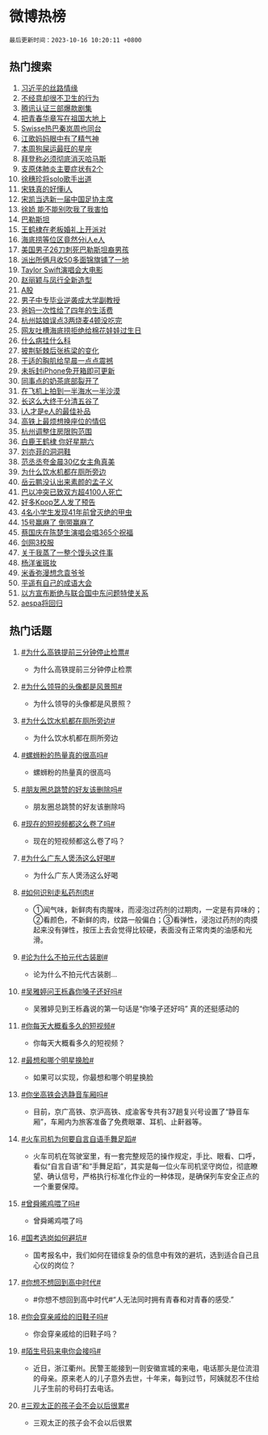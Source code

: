 # 微博热榜

`最后更新时间：2023-10-16 10:20:11 +0800`

## 热门搜索

1. [习近平的丝路情缘](https://m.weibo.cn/search?containerid=100103type%3D1%26t%3D10%26q%3D%23%E4%B9%A0%E8%BF%91%E5%B9%B3%E7%9A%84%E4%B8%9D%E8%B7%AF%E6%83%85%E7%BC%98%23&stream_entry_id=51&isnewpage=1&extparam=seat%3D1%26filter_type%3Drealtimehot%26pos%3D0%26c_type%3D51%26q%3D%2523%25E4%25B9%25A0%25E8%25BF%2591%25E5%25B9%25B3%25E7%259A%2584%25E4%25B8%259D%25E8%25B7%25AF%25E6%2583%2585%25E7%25BC%2598%2523%26dgr%3D0%26stream_entry_id%3D51%26cate%3D10103%26display_time%3D1697422809%26pre_seqid%3D169742280994301209332)
1. [不经意却很不卫生的行为](https://m.weibo.cn/search?containerid=100103type%3D1%26t%3D10%26q%3D%23%E4%B8%8D%E7%BB%8F%E6%84%8F%E5%8D%B4%E5%BE%88%E4%B8%8D%E5%8D%AB%E7%94%9F%E7%9A%84%E8%A1%8C%E4%B8%BA%23&stream_entry_id=31&isnewpage=1&extparam=seat%3D1%26stream_entry_id%3D31%26c_type%3D31%26band_rank%3D1%26cate%3D5001%26filter_type%3Drealtimehot%26pos%3D0%26lcate%3D5001%26q%3D%2523%25E4%25B8%258D%25E7%25BB%258F%25E6%2584%258F%25E5%258D%25B4%25E5%25BE%2588%25E4%25B8%258D%25E5%258D%25AB%25E7%2594%259F%25E7%259A%2584%25E8%25A1%258C%25E4%25B8%25BA%2523%26dgr%3D0%26realpos%3D1%26flag%3D1%26display_time%3D1697422809%26pre_seqid%3D169742280994301209332)
1. [腾讯认证三部爆款剧集](https://m.weibo.cn/search?containerid=100103type%3D1%26t%3D10%26q%3D%23%E8%85%BE%E8%AE%AF%E8%AE%A4%E8%AF%81%E4%B8%89%E9%83%A8%E7%88%86%E6%AC%BE%E5%89%A7%E9%9B%86%23&stream_entry_id=31&isnewpage=1&extparam=seat%3D1%26stream_entry_id%3D31%26c_type%3D31%26band_rank%3D2%26cate%3D5001%26filter_type%3Drealtimehot%26pos%3D1%26lcate%3D5001%26q%3D%2523%25E8%2585%25BE%25E8%25AE%25AF%25E8%25AE%25A4%25E8%25AF%2581%25E4%25B8%2589%25E9%2583%25A8%25E7%2588%2586%25E6%25AC%25BE%25E5%2589%25A7%25E9%259B%2586%2523%26dgr%3D0%26realpos%3D2%26flag%3D1%26display_time%3D1697422809%26pre_seqid%3D169742280994301209332)
1. [把青春华章写在祖国大地上](https://m.weibo.cn/search?containerid=100103type%3D1%26t%3D10%26q%3D%23%E6%8A%8A%E9%9D%92%E6%98%A5%E5%8D%8E%E7%AB%A0%E5%86%99%E5%9C%A8%E7%A5%96%E5%9B%BD%E5%A4%A7%E5%9C%B0%E4%B8%8A%23&stream_entry_id=31&isnewpage=1&extparam=seat%3D1%26stream_entry_id%3D31%26c_type%3D31%26band_rank%3D3%26cate%3D5001%26filter_type%3Drealtimehot%26pos%3D2%26lcate%3D5001%26q%3D%2523%25E6%258A%258A%25E9%259D%2592%25E6%2598%25A5%25E5%258D%258E%25E7%25AB%25A0%25E5%2586%2599%25E5%259C%25A8%25E7%25A5%2596%25E5%259B%25BD%25E5%25A4%25A7%25E5%259C%25B0%25E4%25B8%258A%2523%26dgr%3D0%26realpos%3D3%26flag%3D16%26display_time%3D1697422809%26pre_seqid%3D169742280994301209332)
1. [Swisse热巴秦岚周也同台](https://m.weibo.cn/search?containerid=100103type%3D1%26t%3D10%26q%3D%23Swisse%E7%83%AD%E5%B7%B4%E7%A7%A6%E5%B2%9A%E5%91%A8%E4%B9%9F%E5%90%8C%E5%8F%B0%23&stream_entry_id=31&isnewpage=1&extparam=seat%3D1%26stream_entry_id%3D31%26c_type%3D31%26band_rank%3D4%26cate%3D5001%26filter_type%3Drealtimehot%26is_ad_pos%3D1%26pos%3D3%26adid%3D207819%26q%3D%2523Swisse%25E7%2583%25AD%25E5%25B7%25B4%25E7%25A7%25A6%25E5%25B2%259A%25E5%2591%25A8%25E4%25B9%259F%25E5%2590%258C%25E5%258F%25B0%2523%26dgr%3D0%26lcate%3D5001%26topic_ad%3D1%26display_time%3D1697422809%26pre_seqid%3D169742280994301209332)
1. [江歌妈妈眼中有了精气神](https://m.weibo.cn/search?containerid=100103type%3D1%26t%3D10%26q%3D%23%E6%B1%9F%E6%AD%8C%E5%A6%88%E5%A6%88%E7%9C%BC%E4%B8%AD%E6%9C%89%E4%BA%86%E7%B2%BE%E6%B0%94%E7%A5%9E%23&stream_entry_id=31&isnewpage=1&extparam=seat%3D1%26stream_entry_id%3D31%26c_type%3D31%26band_rank%3D4%26cate%3D5001%26filter_type%3Drealtimehot%26pos%3D4%26lcate%3D5001%26q%3D%2523%25E6%25B1%259F%25E6%25AD%258C%25E5%25A6%2588%25E5%25A6%2588%25E7%259C%25BC%25E4%25B8%25AD%25E6%259C%2589%25E4%25BA%2586%25E7%25B2%25BE%25E6%25B0%2594%25E7%25A5%259E%2523%26dgr%3D0%26realpos%3D4%26flag%3D32768%26display_time%3D1697422809%26pre_seqid%3D169742280994301209332)
1. [本周狗屎运最旺的星座](https://m.weibo.cn/search?containerid=100103type%3D1%26t%3D10%26q%3D%E6%9C%AC%E5%91%A8%E7%8B%97%E5%B1%8E%E8%BF%90%E6%9C%80%E6%97%BA%E7%9A%84%E6%98%9F%E5%BA%A7&stream_entry_id=31&isnewpage=1&extparam=seat%3D1%26stream_entry_id%3D31%26c_type%3D31%26band_rank%3D5%26cate%3D5001%26filter_type%3Drealtimehot%26pos%3D5%26lcate%3D5001%26q%3D%25E6%259C%25AC%25E5%2591%25A8%25E7%258B%2597%25E5%25B1%258E%25E8%25BF%2590%25E6%259C%2580%25E6%2597%25BA%25E7%259A%2584%25E6%2598%259F%25E5%25BA%25A7%26dgr%3D0%26realpos%3D5%26flag%3D0%26display_time%3D1697422809%26pre_seqid%3D169742280994301209332)
1. [拜登称必须彻底消灭哈马斯](https://m.weibo.cn/search?containerid=100103type%3D1%26t%3D10%26q%3D%23%E6%8B%9C%E7%99%BB%E7%A7%B0%E5%BF%85%E9%A1%BB%E5%BD%BB%E5%BA%95%E6%B6%88%E7%81%AD%E5%93%88%E9%A9%AC%E6%96%AF%23&stream_entry_id=31&isnewpage=1&extparam=seat%3D1%26stream_entry_id%3D31%26c_type%3D31%26band_rank%3D6%26cate%3D5001%26filter_type%3Drealtimehot%26pos%3D6%26lcate%3D5001%26q%3D%2523%25E6%258B%259C%25E7%2599%25BB%25E7%25A7%25B0%25E5%25BF%2585%25E9%25A1%25BB%25E5%25BD%25BB%25E5%25BA%2595%25E6%25B6%2588%25E7%2581%25AD%25E5%2593%2588%25E9%25A9%25AC%25E6%2596%25AF%2523%26dgr%3D0%26realpos%3D6%26flag%3D1%26display_time%3D1697422809%26pre_seqid%3D169742280994301209332)
1. [支原体肺炎主要症状有2个](https://m.weibo.cn/search?containerid=100103type%3D1%26t%3D10%26q%3D%23%E6%94%AF%E5%8E%9F%E4%BD%93%E8%82%BA%E7%82%8E%E4%B8%BB%E8%A6%81%E7%97%87%E7%8A%B6%E6%9C%892%E4%B8%AA%23&stream_entry_id=31&isnewpage=1&extparam=seat%3D1%26stream_entry_id%3D31%26c_type%3D31%26band_rank%3D7%26cate%3D5001%26filter_type%3Drealtimehot%26pos%3D7%26lcate%3D5001%26q%3D%2523%25E6%2594%25AF%25E5%258E%259F%25E4%25BD%2593%25E8%2582%25BA%25E7%2582%258E%25E4%25B8%25BB%25E8%25A6%2581%25E7%2597%2587%25E7%258A%25B6%25E6%259C%25892%25E4%25B8%25AA%2523%26dgr%3D0%26realpos%3D7%26flag%3D1%26display_time%3D1697422809%26pre_seqid%3D169742280994301209332)
1. [徐穗珍将solo歌手出道](https://m.weibo.cn/search?containerid=100103type%3D1%26t%3D10%26q%3D%23%E5%BE%90%E7%A9%97%E7%8F%8D%E5%B0%86solo%E6%AD%8C%E6%89%8B%E5%87%BA%E9%81%93%23&stream_entry_id=31&isnewpage=1&extparam=seat%3D1%26stream_entry_id%3D31%26c_type%3D31%26band_rank%3D8%26cate%3D5001%26filter_type%3Drealtimehot%26pos%3D8%26lcate%3D5001%26q%3D%2523%25E5%25BE%2590%25E7%25A9%2597%25E7%258F%258D%25E5%25B0%2586solo%25E6%25AD%258C%25E6%2589%258B%25E5%2587%25BA%25E9%2581%2593%2523%26dgr%3D0%26realpos%3D8%26flag%3D0%26display_time%3D1697422809%26pre_seqid%3D169742280994301209332)
1. [宋轶真的好懂i人](https://m.weibo.cn/search?containerid=100103type%3D1%26t%3D10%26q%3D%23%E5%AE%8B%E8%BD%B6%E7%9C%9F%E7%9A%84%E5%A5%BD%E6%87%82i%E4%BA%BA%23&stream_entry_id=31&isnewpage=1&extparam=seat%3D1%26stream_entry_id%3D31%26c_type%3D31%26band_rank%3D9%26cate%3D5001%26filter_type%3Drealtimehot%26pos%3D9%26lcate%3D5001%26q%3D%2523%25E5%25AE%258B%25E8%25BD%25B6%25E7%259C%259F%25E7%259A%2584%25E5%25A5%25BD%25E6%2587%2582i%25E4%25BA%25BA%2523%26dgr%3D0%26realpos%3D9%26flag%3D1%26display_time%3D1697422809%26pre_seqid%3D169742280994301209332)
1. [宋凯当选新一届中国足协主席](https://m.weibo.cn/search?containerid=100103type%3D1%26t%3D10%26q%3D%23%E5%AE%8B%E5%87%AF%E5%BD%93%E9%80%89%E6%96%B0%E4%B8%80%E5%B1%8A%E4%B8%AD%E5%9B%BD%E8%B6%B3%E5%8D%8F%E4%B8%BB%E5%B8%AD%23&stream_entry_id=31&isnewpage=1&extparam=seat%3D1%26stream_entry_id%3D31%26c_type%3D31%26band_rank%3D10%26cate%3D5001%26filter_type%3Drealtimehot%26pos%3D10%26lcate%3D5001%26q%3D%2523%25E5%25AE%258B%25E5%2587%25AF%25E5%25BD%2593%25E9%2580%2589%25E6%2596%25B0%25E4%25B8%2580%25E5%25B1%258A%25E4%25B8%25AD%25E5%259B%25BD%25E8%25B6%25B3%25E5%258D%258F%25E4%25B8%25BB%25E5%25B8%25AD%2523%26dgr%3D0%26realpos%3D10%26flag%3D1%26display_time%3D1697422809%26pre_seqid%3D169742280994301209332)
1. [徐娇 能不能别吹我了我害怕](https://m.weibo.cn/search?containerid=100103type%3D1%26t%3D10%26q%3D%E5%BE%90%E5%A8%87+%E8%83%BD%E4%B8%8D%E8%83%BD%E5%88%AB%E5%90%B9%E6%88%91%E4%BA%86%E6%88%91%E5%AE%B3%E6%80%95&stream_entry_id=31&isnewpage=1&extparam=seat%3D1%26stream_entry_id%3D31%26c_type%3D31%26band_rank%3D11%26cate%3D5001%26filter_type%3Drealtimehot%26pos%3D11%26lcate%3D5001%26q%3D%25E5%25BE%2590%25E5%25A8%2587%2520%25E8%2583%25BD%25E4%25B8%258D%25E8%2583%25BD%25E5%2588%25AB%25E5%2590%25B9%25E6%2588%2591%25E4%25BA%2586%25E6%2588%2591%25E5%25AE%25B3%25E6%2580%2595%26dgr%3D0%26realpos%3D11%26flag%3D1%26display_time%3D1697422809%26pre_seqid%3D169742280994301209332)
1. [巴勒斯坦](https://m.weibo.cn/search?containerid=100103type%3D1%26t%3D10%26q%3D%23%E5%B7%B4%E5%8B%92%E6%96%AF%E5%9D%A6%23&stream_entry_id=31&isnewpage=1&extparam=seat%3D1%26stream_entry_id%3D31%26c_type%3D31%26band_rank%3D12%26cate%3D5001%26filter_type%3Drealtimehot%26pos%3D12%26lcate%3D5001%26q%3D%2523%25E5%25B7%25B4%25E5%258B%2592%25E6%2596%25AF%25E5%259D%25A6%2523%26dgr%3D0%26realpos%3D12%26flag%3D1%26display_time%3D1697422809%26pre_seqid%3D169742280994301209332)
1. [王鹤棣在老板婚礼上开派对](https://m.weibo.cn/search?containerid=100103type%3D1%26t%3D10%26q%3D%23%E7%8E%8B%E9%B9%A4%E6%A3%A3%E5%9C%A8%E8%80%81%E6%9D%BF%E5%A9%9A%E7%A4%BC%E4%B8%8A%E5%BC%80%E6%B4%BE%E5%AF%B9%23&stream_entry_id=31&isnewpage=1&extparam=seat%3D1%26stream_entry_id%3D31%26c_type%3D31%26band_rank%3D13%26cate%3D5001%26filter_type%3Drealtimehot%26pos%3D13%26lcate%3D5001%26q%3D%2523%25E7%258E%258B%25E9%25B9%25A4%25E6%25A3%25A3%25E5%259C%25A8%25E8%2580%2581%25E6%259D%25BF%25E5%25A9%259A%25E7%25A4%25BC%25E4%25B8%258A%25E5%25BC%2580%25E6%25B4%25BE%25E5%25AF%25B9%2523%26dgr%3D0%26realpos%3D13%26flag%3D2%26display_time%3D1697422809%26pre_seqid%3D169742280994301209332)
1. [海底捞等位区竟然分i人e人](https://m.weibo.cn/search?containerid=100103type%3D1%26t%3D10%26q%3D%23%E6%B5%B7%E5%BA%95%E6%8D%9E%E7%AD%89%E4%BD%8D%E5%8C%BA%E7%AB%9F%E7%84%B6%E5%88%86i%E4%BA%BAe%E4%BA%BA%23&stream_entry_id=31&isnewpage=1&extparam=seat%3D1%26stream_entry_id%3D31%26c_type%3D31%26band_rank%3D14%26cate%3D5001%26filter_type%3Drealtimehot%26pos%3D14%26lcate%3D5001%26q%3D%2523%25E6%25B5%25B7%25E5%25BA%2595%25E6%258D%259E%25E7%25AD%2589%25E4%25BD%258D%25E5%258C%25BA%25E7%25AB%259F%25E7%2584%25B6%25E5%2588%2586i%25E4%25BA%25BAe%25E4%25BA%25BA%2523%26dgr%3D0%26realpos%3D14%26flag%3D1%26display_time%3D1697422809%26pre_seqid%3D169742280994301209332)
1. [美国男子26刀刺死巴勒斯坦裔男孩](https://m.weibo.cn/search?containerid=100103type%3D1%26t%3D10%26q%3D%23%E7%BE%8E%E5%9B%BD%E7%94%B7%E5%AD%9026%E5%88%80%E5%88%BA%E6%AD%BB%E5%B7%B4%E5%8B%92%E6%96%AF%E5%9D%A6%E8%A3%94%E7%94%B7%E5%AD%A9%23&stream_entry_id=31&isnewpage=1&extparam=seat%3D1%26stream_entry_id%3D31%26c_type%3D31%26band_rank%3D15%26cate%3D5001%26filter_type%3Drealtimehot%26pos%3D15%26lcate%3D5001%26q%3D%2523%25E7%25BE%258E%25E5%259B%25BD%25E7%2594%25B7%25E5%25AD%259026%25E5%2588%2580%25E5%2588%25BA%25E6%25AD%25BB%25E5%25B7%25B4%25E5%258B%2592%25E6%2596%25AF%25E5%259D%25A6%25E8%25A3%2594%25E7%2594%25B7%25E5%25AD%25A9%2523%26dgr%3D0%26realpos%3D15%26flag%3D1%26display_time%3D1697422809%26pre_seqid%3D169742280994301209332)
1. [派出所俩月收50多面锦旗铺了一地](https://m.weibo.cn/search?containerid=100103type%3D1%26t%3D10%26q%3D%23%E6%B4%BE%E5%87%BA%E6%89%80%E4%BF%A9%E6%9C%88%E6%94%B650%E5%A4%9A%E9%9D%A2%E9%94%A6%E6%97%97%E9%93%BA%E4%BA%86%E4%B8%80%E5%9C%B0%23&stream_entry_id=31&isnewpage=1&extparam=seat%3D1%26stream_entry_id%3D31%26c_type%3D31%26band_rank%3D16%26cate%3D5001%26filter_type%3Drealtimehot%26pos%3D16%26lcate%3D5001%26q%3D%2523%25E6%25B4%25BE%25E5%2587%25BA%25E6%2589%2580%25E4%25BF%25A9%25E6%259C%2588%25E6%2594%25B650%25E5%25A4%259A%25E9%259D%25A2%25E9%2594%25A6%25E6%2597%2597%25E9%2593%25BA%25E4%25BA%2586%25E4%25B8%2580%25E5%259C%25B0%2523%26dgr%3D0%26realpos%3D16%26flag%3D32768%26display_time%3D1697422809%26pre_seqid%3D169742280994301209332)
1. [Taylor Swift演唱会大电影](https://m.weibo.cn/search?containerid=100103type%3D1%26t%3D10%26q%3DTaylor+Swift%E6%BC%94%E5%94%B1%E4%BC%9A%E5%A4%A7%E7%94%B5%E5%BD%B1&stream_entry_id=31&isnewpage=1&extparam=seat%3D1%26stream_entry_id%3D31%26c_type%3D31%26band_rank%3D17%26cate%3D5001%26filter_type%3Drealtimehot%26pos%3D17%26lcate%3D5001%26q%3DTaylor%2520Swift%25E6%25BC%2594%25E5%2594%25B1%25E4%25BC%259A%25E5%25A4%25A7%25E7%2594%25B5%25E5%25BD%25B1%26dgr%3D0%26realpos%3D17%26flag%3D1%26display_time%3D1697422809%26pre_seqid%3D169742280994301209332)
1. [赵丽颖与凤行全新造型](https://m.weibo.cn/search?containerid=100103type%3D1%26t%3D10%26q%3D%23%E8%B5%B5%E4%B8%BD%E9%A2%96%E4%B8%8E%E5%87%A4%E8%A1%8C%E5%85%A8%E6%96%B0%E9%80%A0%E5%9E%8B%23&stream_entry_id=31&isnewpage=1&extparam=seat%3D1%26stream_entry_id%3D31%26c_type%3D31%26band_rank%3D18%26cate%3D5001%26filter_type%3Drealtimehot%26pos%3D18%26lcate%3D5001%26q%3D%2523%25E8%25B5%25B5%25E4%25B8%25BD%25E9%25A2%2596%25E4%25B8%258E%25E5%2587%25A4%25E8%25A1%258C%25E5%2585%25A8%25E6%2596%25B0%25E9%2580%25A0%25E5%259E%258B%2523%26dgr%3D0%26realpos%3D18%26flag%3D0%26display_time%3D1697422809%26pre_seqid%3D169742280994301209332)
1. [A股](https://m.weibo.cn/search?containerid=100103type%3D1%26t%3D10%26q%3DA%E8%82%A1&stream_entry_id=31&isnewpage=1&extparam=seat%3D1%26stream_entry_id%3D31%26c_type%3D31%26band_rank%3D19%26cate%3D5001%26filter_type%3Drealtimehot%26pos%3D19%26lcate%3D5001%26q%3DA%25E8%2582%25A1%26dgr%3D0%26realpos%3D19%26flag%3D1%26display_time%3D1697422809%26pre_seqid%3D169742280994301209332)
1. [男子中专毕业逆袭成大学副教授](https://m.weibo.cn/search?containerid=100103type%3D1%26t%3D10%26q%3D%23%E7%94%B7%E5%AD%90%E4%B8%AD%E4%B8%93%E6%AF%95%E4%B8%9A%E9%80%86%E8%A2%AD%E6%88%90%E5%A4%A7%E5%AD%A6%E5%89%AF%E6%95%99%E6%8E%88%23&stream_entry_id=31&isnewpage=1&extparam=seat%3D1%26stream_entry_id%3D31%26c_type%3D31%26band_rank%3D20%26cate%3D5001%26filter_type%3Drealtimehot%26pos%3D20%26lcate%3D5001%26q%3D%2523%25E7%2594%25B7%25E5%25AD%2590%25E4%25B8%25AD%25E4%25B8%2593%25E6%25AF%2595%25E4%25B8%259A%25E9%2580%2586%25E8%25A2%25AD%25E6%2588%2590%25E5%25A4%25A7%25E5%25AD%25A6%25E5%2589%25AF%25E6%2595%2599%25E6%258E%2588%2523%26dgr%3D0%26realpos%3D20%26flag%3D32768%26display_time%3D1697422809%26pre_seqid%3D169742280994301209332)
1. [爸妈一次性给了四年的生活费](https://m.weibo.cn/search?containerid=100103type%3D1%26t%3D10%26q%3D%23%E7%88%B8%E5%A6%88%E4%B8%80%E6%AC%A1%E6%80%A7%E7%BB%99%E4%BA%86%E5%9B%9B%E5%B9%B4%E7%9A%84%E7%94%9F%E6%B4%BB%E8%B4%B9%23&stream_entry_id=31&isnewpage=1&extparam=seat%3D1%26stream_entry_id%3D31%26c_type%3D31%26band_rank%3D21%26cate%3D5001%26filter_type%3Drealtimehot%26pos%3D21%26lcate%3D5001%26q%3D%2523%25E7%2588%25B8%25E5%25A6%2588%25E4%25B8%2580%25E6%25AC%25A1%25E6%2580%25A7%25E7%25BB%2599%25E4%25BA%2586%25E5%259B%259B%25E5%25B9%25B4%25E7%259A%2584%25E7%2594%259F%25E6%25B4%25BB%25E8%25B4%25B9%2523%26dgr%3D0%26realpos%3D21%26flag%3D1%26display_time%3D1697422809%26pre_seqid%3D169742280994301209332)
1. [杭州姑娘误点3两烧麦4顿没吃完](https://m.weibo.cn/search?containerid=100103type%3D1%26t%3D10%26q%3D%23%E6%9D%AD%E5%B7%9E%E5%A7%91%E5%A8%98%E8%AF%AF%E7%82%B93%E4%B8%A4%E7%83%A7%E9%BA%A64%E9%A1%BF%E6%B2%A1%E5%90%83%E5%AE%8C%23&stream_entry_id=31&isnewpage=1&extparam=seat%3D1%26stream_entry_id%3D31%26c_type%3D31%26band_rank%3D22%26cate%3D5001%26filter_type%3Drealtimehot%26pos%3D22%26lcate%3D5001%26q%3D%2523%25E6%259D%25AD%25E5%25B7%259E%25E5%25A7%2591%25E5%25A8%2598%25E8%25AF%25AF%25E7%2582%25B93%25E4%25B8%25A4%25E7%2583%25A7%25E9%25BA%25A64%25E9%25A1%25BF%25E6%25B2%25A1%25E5%2590%2583%25E5%25AE%258C%2523%26dgr%3D0%26realpos%3D22%26flag%3D1%26display_time%3D1697422809%26pre_seqid%3D169742280994301209332)
1. [网友吐槽海底捞拒绝给棉花娃娃过生日](https://m.weibo.cn/search?containerid=100103type%3D1%26t%3D10%26q%3D%23%E7%BD%91%E5%8F%8B%E5%90%90%E6%A7%BD%E6%B5%B7%E5%BA%95%E6%8D%9E%E6%8B%92%E7%BB%9D%E7%BB%99%E6%A3%89%E8%8A%B1%E5%A8%83%E5%A8%83%E8%BF%87%E7%94%9F%E6%97%A5%23&stream_entry_id=31&isnewpage=1&extparam=seat%3D1%26stream_entry_id%3D31%26c_type%3D31%26band_rank%3D23%26cate%3D5001%26filter_type%3Drealtimehot%26pos%3D23%26lcate%3D5001%26q%3D%2523%25E7%25BD%2591%25E5%258F%258B%25E5%2590%2590%25E6%25A7%25BD%25E6%25B5%25B7%25E5%25BA%2595%25E6%258D%259E%25E6%258B%2592%25E7%25BB%259D%25E7%25BB%2599%25E6%25A3%2589%25E8%258A%25B1%25E5%25A8%2583%25E5%25A8%2583%25E8%25BF%2587%25E7%2594%259F%25E6%2597%25A5%2523%26dgr%3D0%26realpos%3D23%26flag%3D1%26display_time%3D1697422809%26pre_seqid%3D169742280994301209332)
1. [什么病挂什么科](https://m.weibo.cn/search?containerid=100103type%3D1%26t%3D10%26q%3D%E4%BB%80%E4%B9%88%E7%97%85%E6%8C%82%E4%BB%80%E4%B9%88%E7%A7%91&stream_entry_id=31&isnewpage=1&extparam=seat%3D1%26stream_entry_id%3D31%26c_type%3D31%26band_rank%3D24%26cate%3D5001%26filter_type%3Drealtimehot%26pos%3D24%26lcate%3D5001%26q%3D%25E4%25BB%2580%25E4%25B9%2588%25E7%2597%2585%25E6%258C%2582%25E4%25BB%2580%25E4%25B9%2588%25E7%25A7%2591%26dgr%3D0%26realpos%3D24%26flag%3D1%26display_time%3D1697422809%26pre_seqid%3D169742280994301209332)
1. [披荆斩棘后张栋梁的变化](https://m.weibo.cn/search?containerid=100103type%3D1%26t%3D10%26q%3D%23%E6%8A%AB%E8%8D%86%E6%96%A9%E6%A3%98%E5%90%8E%E5%BC%A0%E6%A0%8B%E6%A2%81%E7%9A%84%E5%8F%98%E5%8C%96%23&stream_entry_id=31&isnewpage=1&extparam=seat%3D1%26stream_entry_id%3D31%26c_type%3D31%26band_rank%3D25%26cate%3D5001%26filter_type%3Drealtimehot%26pos%3D25%26lcate%3D5001%26q%3D%2523%25E6%258A%25AB%25E8%258D%2586%25E6%2596%25A9%25E6%25A3%2598%25E5%2590%258E%25E5%25BC%25A0%25E6%25A0%258B%25E6%25A2%2581%25E7%259A%2584%25E5%258F%2598%25E5%258C%2596%2523%26dgr%3D0%26realpos%3D25%26flag%3D1%26display_time%3D1697422809%26pre_seqid%3D169742280994301209332)
1. [于适的胸肌给早晨一点点震撼](https://m.weibo.cn/search?containerid=100103type%3D1%26t%3D10%26q%3D%23%E4%BA%8E%E9%80%82%E7%9A%84%E8%83%B8%E8%82%8C%E7%BB%99%E6%97%A9%E6%99%A8%E4%B8%80%E7%82%B9%E7%82%B9%E9%9C%87%E6%92%BC%23&stream_entry_id=31&isnewpage=1&extparam=seat%3D1%26stream_entry_id%3D31%26c_type%3D31%26band_rank%3D26%26cate%3D5001%26filter_type%3Drealtimehot%26pos%3D26%26lcate%3D5001%26q%3D%2523%25E4%25BA%258E%25E9%2580%2582%25E7%259A%2584%25E8%2583%25B8%25E8%2582%258C%25E7%25BB%2599%25E6%2597%25A9%25E6%2599%25A8%25E4%25B8%2580%25E7%2582%25B9%25E7%2582%25B9%25E9%259C%2587%25E6%2592%25BC%2523%26dgr%3D0%26realpos%3D26%26flag%3D1%26display_time%3D1697422809%26pre_seqid%3D169742280994301209332)
1. [未拆封iPhone免开箱即可更新](https://m.weibo.cn/search?containerid=100103type%3D1%26t%3D10%26q%3D%23%E6%9C%AA%E6%8B%86%E5%B0%81iPhone%E5%85%8D%E5%BC%80%E7%AE%B1%E5%8D%B3%E5%8F%AF%E6%9B%B4%E6%96%B0%23&stream_entry_id=31&isnewpage=1&extparam=seat%3D1%26stream_entry_id%3D31%26c_type%3D31%26band_rank%3D27%26cate%3D5001%26filter_type%3Drealtimehot%26pos%3D27%26lcate%3D5001%26q%3D%2523%25E6%259C%25AA%25E6%258B%2586%25E5%25B0%2581iPhone%25E5%2585%258D%25E5%25BC%2580%25E7%25AE%25B1%25E5%258D%25B3%25E5%258F%25AF%25E6%259B%25B4%25E6%2596%25B0%2523%26dgr%3D0%26realpos%3D27%26flag%3D1%26display_time%3D1697422809%26pre_seqid%3D169742280994301209332)
1. [同事点的奶茶底部裂开了](https://m.weibo.cn/search?containerid=100103type%3D1%26t%3D10%26q%3D%23%E5%90%8C%E4%BA%8B%E7%82%B9%E7%9A%84%E5%A5%B6%E8%8C%B6%E5%BA%95%E9%83%A8%E8%A3%82%E5%BC%80%E4%BA%86%23&stream_entry_id=31&isnewpage=1&extparam=seat%3D1%26stream_entry_id%3D31%26c_type%3D31%26band_rank%3D28%26cate%3D5001%26filter_type%3Drealtimehot%26pos%3D28%26lcate%3D5001%26q%3D%2523%25E5%2590%258C%25E4%25BA%258B%25E7%2582%25B9%25E7%259A%2584%25E5%25A5%25B6%25E8%258C%25B6%25E5%25BA%2595%25E9%2583%25A8%25E8%25A3%2582%25E5%25BC%2580%25E4%25BA%2586%2523%26dgr%3D0%26realpos%3D28%26flag%3D1%26display_time%3D1697422809%26pre_seqid%3D169742280994301209332)
1. [在飞机上拍到一半海水一半沙漠](https://m.weibo.cn/search?containerid=100103type%3D1%26t%3D10%26q%3D%23%E5%9C%A8%E9%A3%9E%E6%9C%BA%E4%B8%8A%E6%8B%8D%E5%88%B0%E4%B8%80%E5%8D%8A%E6%B5%B7%E6%B0%B4%E4%B8%80%E5%8D%8A%E6%B2%99%E6%BC%A0%23&stream_entry_id=31&isnewpage=1&extparam=seat%3D1%26stream_entry_id%3D31%26c_type%3D31%26band_rank%3D29%26cate%3D5001%26filter_type%3Drealtimehot%26pos%3D29%26lcate%3D5001%26q%3D%2523%25E5%259C%25A8%25E9%25A3%259E%25E6%259C%25BA%25E4%25B8%258A%25E6%258B%258D%25E5%2588%25B0%25E4%25B8%2580%25E5%258D%258A%25E6%25B5%25B7%25E6%25B0%25B4%25E4%25B8%2580%25E5%258D%258A%25E6%25B2%2599%25E6%25BC%25A0%2523%26dgr%3D0%26realpos%3D29%26flag%3D0%26display_time%3D1697422809%26pre_seqid%3D169742280994301209332)
1. [长这么大终于分清五谷了](https://m.weibo.cn/search?containerid=100103type%3D1%26t%3D10%26q%3D%23%E9%95%BF%E8%BF%99%E4%B9%88%E5%A4%A7%E7%BB%88%E4%BA%8E%E5%88%86%E6%B8%85%E4%BA%94%E8%B0%B7%E4%BA%86%23&stream_entry_id=31&isnewpage=1&extparam=seat%3D1%26stream_entry_id%3D31%26c_type%3D31%26band_rank%3D30%26cate%3D5001%26filter_type%3Drealtimehot%26pos%3D30%26lcate%3D5001%26q%3D%2523%25E9%2595%25BF%25E8%25BF%2599%25E4%25B9%2588%25E5%25A4%25A7%25E7%25BB%2588%25E4%25BA%258E%25E5%2588%2586%25E6%25B8%2585%25E4%25BA%2594%25E8%25B0%25B7%25E4%25BA%2586%2523%26dgr%3D0%26realpos%3D30%26flag%3D1%26display_time%3D1697422809%26pre_seqid%3D169742280994301209332)
1. [i人才是e人的最佳补品](https://m.weibo.cn/search?containerid=100103type%3D1%26t%3D10%26q%3D%23i%E4%BA%BA%E6%89%8D%E6%98%AFe%E4%BA%BA%E7%9A%84%E6%9C%80%E4%BD%B3%E8%A1%A5%E5%93%81%23&stream_entry_id=31&isnewpage=1&extparam=seat%3D1%26stream_entry_id%3D31%26c_type%3D31%26band_rank%3D31%26cate%3D5001%26filter_type%3Drealtimehot%26pos%3D31%26lcate%3D5001%26q%3D%2523i%25E4%25BA%25BA%25E6%2589%258D%25E6%2598%25AFe%25E4%25BA%25BA%25E7%259A%2584%25E6%259C%2580%25E4%25BD%25B3%25E8%25A1%25A5%25E5%2593%2581%2523%26dgr%3D0%26realpos%3D31%26flag%3D1%26display_time%3D1697422809%26pre_seqid%3D169742280994301209332)
1. [高铁上最烦想换座位的情侣](https://m.weibo.cn/search?containerid=100103type%3D1%26t%3D10%26q%3D%23%E9%AB%98%E9%93%81%E4%B8%8A%E6%9C%80%E7%83%A6%E6%83%B3%E6%8D%A2%E5%BA%A7%E4%BD%8D%E7%9A%84%E6%83%85%E4%BE%A3%23&stream_entry_id=31&isnewpage=1&extparam=seat%3D1%26stream_entry_id%3D31%26c_type%3D31%26band_rank%3D32%26cate%3D5001%26filter_type%3Drealtimehot%26pos%3D32%26lcate%3D5001%26q%3D%2523%25E9%25AB%2598%25E9%2593%2581%25E4%25B8%258A%25E6%259C%2580%25E7%2583%25A6%25E6%2583%25B3%25E6%258D%25A2%25E5%25BA%25A7%25E4%25BD%258D%25E7%259A%2584%25E6%2583%2585%25E4%25BE%25A3%2523%26dgr%3D0%26realpos%3D32%26flag%3D0%26display_time%3D1697422809%26pre_seqid%3D169742280994301209332)
1. [杭州调整住房限购范围](https://m.weibo.cn/search?containerid=100103type%3D1%26t%3D10%26q%3D%23%E6%9D%AD%E5%B7%9E%E8%B0%83%E6%95%B4%E4%BD%8F%E6%88%BF%E9%99%90%E8%B4%AD%E8%8C%83%E5%9B%B4%23&stream_entry_id=31&isnewpage=1&extparam=seat%3D1%26stream_entry_id%3D31%26c_type%3D31%26band_rank%3D33%26cate%3D5001%26filter_type%3Drealtimehot%26pos%3D33%26lcate%3D5001%26q%3D%2523%25E6%259D%25AD%25E5%25B7%259E%25E8%25B0%2583%25E6%2595%25B4%25E4%25BD%258F%25E6%2588%25BF%25E9%2599%2590%25E8%25B4%25AD%25E8%258C%2583%25E5%259B%25B4%2523%26dgr%3D0%26realpos%3D33%26flag%3D1%26display_time%3D1697422809%26pre_seqid%3D169742280994301209332)
1. [白鹿王鹤棣 你好星期六](https://m.weibo.cn/search?containerid=100103type%3D1%26t%3D10%26q%3D%E7%99%BD%E9%B9%BF%E7%8E%8B%E9%B9%A4%E6%A3%A3+%E4%BD%A0%E5%A5%BD%E6%98%9F%E6%9C%9F%E5%85%AD&stream_entry_id=31&isnewpage=1&extparam=seat%3D1%26stream_entry_id%3D31%26c_type%3D31%26band_rank%3D34%26cate%3D5001%26filter_type%3Drealtimehot%26pos%3D34%26lcate%3D5001%26q%3D%25E7%2599%25BD%25E9%25B9%25BF%25E7%258E%258B%25E9%25B9%25A4%25E6%25A3%25A3%2520%25E4%25BD%25A0%25E5%25A5%25BD%25E6%2598%259F%25E6%259C%259F%25E5%2585%25AD%26dgr%3D0%26realpos%3D34%26flag%3D1%26display_time%3D1697422809%26pre_seqid%3D169742280994301209332)
1. [刘亦菲的洞洞鞋](https://m.weibo.cn/search?containerid=100103type%3D1%26t%3D10%26q%3D%23%E5%88%98%E4%BA%A6%E8%8F%B2%E7%9A%84%E6%B4%9E%E6%B4%9E%E9%9E%8B%23&stream_entry_id=31&isnewpage=1&extparam=seat%3D1%26stream_entry_id%3D31%26c_type%3D31%26band_rank%3D35%26cate%3D5001%26filter_type%3Drealtimehot%26pos%3D35%26lcate%3D5001%26q%3D%2523%25E5%2588%2598%25E4%25BA%25A6%25E8%258F%25B2%25E7%259A%2584%25E6%25B4%259E%25E6%25B4%259E%25E9%259E%258B%2523%26dgr%3D0%26realpos%3D35%26flag%3D0%26display_time%3D1697422809%26pre_seqid%3D169742280994301209332)
1. [范丞丞夸金晨30亿女主角真美](https://m.weibo.cn/search?containerid=100103type%3D1%26t%3D10%26q%3D%23%E8%8C%83%E4%B8%9E%E4%B8%9E%E5%A4%B8%E9%87%91%E6%99%A830%E4%BA%BF%E5%A5%B3%E4%B8%BB%E8%A7%92%E7%9C%9F%E7%BE%8E%23&stream_entry_id=31&isnewpage=1&extparam=seat%3D1%26stream_entry_id%3D31%26c_type%3D31%26band_rank%3D36%26cate%3D5001%26filter_type%3Drealtimehot%26pos%3D36%26lcate%3D5001%26q%3D%2523%25E8%258C%2583%25E4%25B8%259E%25E4%25B8%259E%25E5%25A4%25B8%25E9%2587%2591%25E6%2599%25A830%25E4%25BA%25BF%25E5%25A5%25B3%25E4%25B8%25BB%25E8%25A7%2592%25E7%259C%259F%25E7%25BE%258E%2523%26dgr%3D0%26realpos%3D36%26flag%3D1%26display_time%3D1697422809%26pre_seqid%3D169742280994301209332)
1. [为什么饮水机都在厕所旁边](https://m.weibo.cn/search?containerid=100103type%3D1%26t%3D10%26q%3D%23%E4%B8%BA%E4%BB%80%E4%B9%88%E9%A5%AE%E6%B0%B4%E6%9C%BA%E9%83%BD%E5%9C%A8%E5%8E%95%E6%89%80%E6%97%81%E8%BE%B9%23&stream_entry_id=31&isnewpage=1&extparam=seat%3D1%26stream_entry_id%3D31%26c_type%3D31%26band_rank%3D37%26cate%3D5001%26filter_type%3Drealtimehot%26pos%3D37%26lcate%3D5001%26q%3D%2523%25E4%25B8%25BA%25E4%25BB%2580%25E4%25B9%2588%25E9%25A5%25AE%25E6%25B0%25B4%25E6%259C%25BA%25E9%2583%25BD%25E5%259C%25A8%25E5%258E%2595%25E6%2589%2580%25E6%2597%2581%25E8%25BE%25B9%2523%26dgr%3D0%26realpos%3D37%26flag%3D1%26display_time%3D1697422809%26pre_seqid%3D169742280994301209332)
1. [岳云鹏没认出来素颜的孟子义](https://m.weibo.cn/search?containerid=100103type%3D1%26t%3D10%26q%3D%23%E5%B2%B3%E4%BA%91%E9%B9%8F%E6%B2%A1%E8%AE%A4%E5%87%BA%E6%9D%A5%E7%B4%A0%E9%A2%9C%E7%9A%84%E5%AD%9F%E5%AD%90%E4%B9%89%23&stream_entry_id=31&isnewpage=1&extparam=seat%3D1%26stream_entry_id%3D31%26c_type%3D31%26band_rank%3D38%26cate%3D5001%26filter_type%3Drealtimehot%26pos%3D38%26lcate%3D5001%26q%3D%2523%25E5%25B2%25B3%25E4%25BA%2591%25E9%25B9%258F%25E6%25B2%25A1%25E8%25AE%25A4%25E5%2587%25BA%25E6%259D%25A5%25E7%25B4%25A0%25E9%25A2%259C%25E7%259A%2584%25E5%25AD%259F%25E5%25AD%2590%25E4%25B9%2589%2523%26dgr%3D0%26realpos%3D38%26flag%3D0%26display_time%3D1697422809%26pre_seqid%3D169742280994301209332)
1. [巴以冲突已致双方超4100人死亡](https://m.weibo.cn/search?containerid=100103type%3D1%26t%3D10%26q%3D%23%E5%B7%B4%E4%BB%A5%E5%86%B2%E7%AA%81%E5%B7%B2%E8%87%B4%E5%8F%8C%E6%96%B9%E8%B6%854100%E4%BA%BA%E6%AD%BB%E4%BA%A1%23&stream_entry_id=31&isnewpage=1&extparam=seat%3D1%26stream_entry_id%3D31%26c_type%3D31%26band_rank%3D39%26cate%3D5001%26filter_type%3Drealtimehot%26pos%3D39%26lcate%3D5001%26q%3D%2523%25E5%25B7%25B4%25E4%25BB%25A5%25E5%2586%25B2%25E7%25AA%2581%25E5%25B7%25B2%25E8%2587%25B4%25E5%258F%258C%25E6%2596%25B9%25E8%25B6%25854100%25E4%25BA%25BA%25E6%25AD%25BB%25E4%25BA%25A1%2523%26dgr%3D0%26realpos%3D39%26flag%3D0%26display_time%3D1697422809%26pre_seqid%3D169742280994301209332)
1. [好多Kpop艺人发了预告](https://m.weibo.cn/search?containerid=100103type%3D1%26t%3D10%26q%3D%23%E5%A5%BD%E5%A4%9AKpop%E8%89%BA%E4%BA%BA%E5%8F%91%E4%BA%86%E9%A2%84%E5%91%8A%23&stream_entry_id=31&isnewpage=1&extparam=seat%3D1%26stream_entry_id%3D31%26c_type%3D31%26band_rank%3D40%26cate%3D5001%26filter_type%3Drealtimehot%26pos%3D40%26lcate%3D5001%26q%3D%2523%25E5%25A5%25BD%25E5%25A4%259AKpop%25E8%2589%25BA%25E4%25BA%25BA%25E5%258F%2591%25E4%25BA%2586%25E9%25A2%2584%25E5%2591%258A%2523%26dgr%3D0%26realpos%3D40%26flag%3D0%26display_time%3D1697422809%26pre_seqid%3D169742280994301209332)
1. [4名小学生发现41年前曾灭绝的甲虫](https://m.weibo.cn/search?containerid=100103type%3D1%26t%3D10%26q%3D%234%E5%90%8D%E5%B0%8F%E5%AD%A6%E7%94%9F%E5%8F%91%E7%8E%B041%E5%B9%B4%E5%89%8D%E6%9B%BE%E7%81%AD%E7%BB%9D%E7%9A%84%E7%94%B2%E8%99%AB%23&stream_entry_id=31&isnewpage=1&extparam=seat%3D1%26stream_entry_id%3D31%26c_type%3D31%26band_rank%3D41%26cate%3D5001%26filter_type%3Drealtimehot%26pos%3D41%26lcate%3D5001%26q%3D%25234%25E5%2590%258D%25E5%25B0%258F%25E5%25AD%25A6%25E7%2594%259F%25E5%258F%2591%25E7%258E%25B041%25E5%25B9%25B4%25E5%2589%258D%25E6%259B%25BE%25E7%2581%25AD%25E7%25BB%259D%25E7%259A%2584%25E7%2594%25B2%25E8%2599%25AB%2523%26dgr%3D0%26realpos%3D41%26flag%3D32768%26display_time%3D1697422809%26pre_seqid%3D169742280994301209332)
1. [15号赢麻了 倒带赢麻了](https://m.weibo.cn/search?containerid=100103type%3D1%26t%3D10%26q%3D15%E5%8F%B7%E8%B5%A2%E9%BA%BB%E4%BA%86+%E5%80%92%E5%B8%A6%E8%B5%A2%E9%BA%BB%E4%BA%86&stream_entry_id=31&isnewpage=1&extparam=seat%3D1%26stream_entry_id%3D31%26c_type%3D31%26band_rank%3D42%26cate%3D5001%26filter_type%3Drealtimehot%26pos%3D42%26lcate%3D5001%26q%3D15%25E5%258F%25B7%25E8%25B5%25A2%25E9%25BA%25BB%25E4%25BA%2586%2520%25E5%2580%2592%25E5%25B8%25A6%25E8%25B5%25A2%25E9%25BA%25BB%25E4%25BA%2586%26dgr%3D0%26realpos%3D42%26flag%3D0%26display_time%3D1697422809%26pre_seqid%3D169742280994301209332)
1. [蔡国庆在陈楚生演唱会唱365个祝福](https://m.weibo.cn/search?containerid=100103type%3D1%26t%3D10%26q%3D%23%E8%94%A1%E5%9B%BD%E5%BA%86%E5%9C%A8%E9%99%88%E6%A5%9A%E7%94%9F%E6%BC%94%E5%94%B1%E4%BC%9A%E5%94%B1365%E4%B8%AA%E7%A5%9D%E7%A6%8F%23&stream_entry_id=31&isnewpage=1&extparam=seat%3D1%26stream_entry_id%3D31%26c_type%3D31%26band_rank%3D43%26cate%3D5001%26filter_type%3Drealtimehot%26pos%3D43%26lcate%3D5001%26q%3D%2523%25E8%2594%25A1%25E5%259B%25BD%25E5%25BA%2586%25E5%259C%25A8%25E9%2599%2588%25E6%25A5%259A%25E7%2594%259F%25E6%25BC%2594%25E5%2594%25B1%25E4%25BC%259A%25E5%2594%25B1365%25E4%25B8%25AA%25E7%25A5%259D%25E7%25A6%258F%2523%26dgr%3D0%26realpos%3D43%26flag%3D1%26display_time%3D1697422809%26pre_seqid%3D169742280994301209332)
1. [剑网3校服](https://m.weibo.cn/search?containerid=100103type%3D1%26t%3D10%26q%3D%E5%89%91%E7%BD%913%E6%A0%A1%E6%9C%8D&stream_entry_id=31&isnewpage=1&extparam=seat%3D1%26stream_entry_id%3D31%26c_type%3D31%26band_rank%3D44%26cate%3D5001%26filter_type%3Drealtimehot%26pos%3D44%26lcate%3D5001%26q%3D%25E5%2589%2591%25E7%25BD%25913%25E6%25A0%25A1%25E6%259C%258D%26dgr%3D0%26realpos%3D44%26flag%3D1%26display_time%3D1697422809%26pre_seqid%3D169742280994301209332)
1. [关于我蒸了一整个馒头这件事](https://m.weibo.cn/search?containerid=100103type%3D1%26t%3D10%26q%3D%23%E5%85%B3%E4%BA%8E%E6%88%91%E8%92%B8%E4%BA%86%E4%B8%80%E6%95%B4%E4%B8%AA%E9%A6%92%E5%A4%B4%E8%BF%99%E4%BB%B6%E4%BA%8B%23&stream_entry_id=31&isnewpage=1&extparam=seat%3D1%26stream_entry_id%3D31%26c_type%3D31%26band_rank%3D45%26cate%3D5001%26filter_type%3Drealtimehot%26pos%3D45%26lcate%3D5001%26q%3D%2523%25E5%2585%25B3%25E4%25BA%258E%25E6%2588%2591%25E8%2592%25B8%25E4%25BA%2586%25E4%25B8%2580%25E6%2595%25B4%25E4%25B8%25AA%25E9%25A6%2592%25E5%25A4%25B4%25E8%25BF%2599%25E4%25BB%25B6%25E4%25BA%258B%2523%26dgr%3D0%26realpos%3D45%26flag%3D0%26display_time%3D1697422809%26pre_seqid%3D169742280994301209332)
1. [杨洋雀斑妆](https://m.weibo.cn/search?containerid=100103type%3D1%26t%3D10%26q%3D%23%E6%9D%A8%E6%B4%8B%E9%9B%80%E6%96%91%E5%A6%86%23&stream_entry_id=31&isnewpage=1&extparam=seat%3D1%26stream_entry_id%3D31%26c_type%3D31%26band_rank%3D46%26cate%3D5001%26filter_type%3Drealtimehot%26pos%3D46%26lcate%3D5001%26q%3D%2523%25E6%259D%25A8%25E6%25B4%258B%25E9%259B%2580%25E6%2596%2591%25E5%25A6%2586%2523%26dgr%3D0%26realpos%3D46%26flag%3D0%26display_time%3D1697422809%26pre_seqid%3D169742280994301209332)
1. [米香弥漫想念袁爷爷](https://m.weibo.cn/search?containerid=100103type%3D1%26t%3D10%26q%3D%23%E7%B1%B3%E9%A6%99%E5%BC%A5%E6%BC%AB%E6%83%B3%E5%BF%B5%E8%A2%81%E7%88%B7%E7%88%B7%23&stream_entry_id=31&isnewpage=1&extparam=seat%3D1%26stream_entry_id%3D31%26c_type%3D31%26band_rank%3D47%26cate%3D5001%26filter_type%3Drealtimehot%26pos%3D47%26lcate%3D5001%26q%3D%2523%25E7%25B1%25B3%25E9%25A6%2599%25E5%25BC%25A5%25E6%25BC%25AB%25E6%2583%25B3%25E5%25BF%25B5%25E8%25A2%2581%25E7%2588%25B7%25E7%2588%25B7%2523%26dgr%3D0%26realpos%3D47%26flag%3D32768%26display_time%3D1697422809%26pre_seqid%3D169742280994301209332)
1. [平遥有自己的成语大会](https://m.weibo.cn/search?containerid=100103type%3D1%26t%3D10%26q%3D%23%E5%B9%B3%E9%81%A5%E6%9C%89%E8%87%AA%E5%B7%B1%E7%9A%84%E6%88%90%E8%AF%AD%E5%A4%A7%E4%BC%9A%23&stream_entry_id=31&isnewpage=1&extparam=seat%3D1%26stream_entry_id%3D31%26c_type%3D31%26band_rank%3D48%26cate%3D5001%26filter_type%3Drealtimehot%26pos%3D48%26lcate%3D5001%26q%3D%2523%25E5%25B9%25B3%25E9%2581%25A5%25E6%259C%2589%25E8%2587%25AA%25E5%25B7%25B1%25E7%259A%2584%25E6%2588%2590%25E8%25AF%25AD%25E5%25A4%25A7%25E4%25BC%259A%2523%26dgr%3D0%26realpos%3D48%26flag%3D1%26display_time%3D1697422809%26pre_seqid%3D169742280994301209332)
1. [以方宣布断绝与联合国中东问题特使关系](https://m.weibo.cn/search?containerid=100103type%3D1%26t%3D10%26q%3D%23%E4%BB%A5%E6%96%B9%E5%AE%A3%E5%B8%83%E6%96%AD%E7%BB%9D%E4%B8%8E%E8%81%94%E5%90%88%E5%9B%BD%E4%B8%AD%E4%B8%9C%E9%97%AE%E9%A2%98%E7%89%B9%E4%BD%BF%E5%85%B3%E7%B3%BB%23&stream_entry_id=31&isnewpage=1&extparam=seat%3D1%26stream_entry_id%3D31%26c_type%3D31%26band_rank%3D49%26cate%3D5001%26filter_type%3Drealtimehot%26pos%3D49%26lcate%3D5001%26q%3D%2523%25E4%25BB%25A5%25E6%2596%25B9%25E5%25AE%25A3%25E5%25B8%2583%25E6%2596%25AD%25E7%25BB%259D%25E4%25B8%258E%25E8%2581%2594%25E5%2590%2588%25E5%259B%25BD%25E4%25B8%25AD%25E4%25B8%259C%25E9%2597%25AE%25E9%25A2%2598%25E7%2589%25B9%25E4%25BD%25BF%25E5%2585%25B3%25E7%25B3%25BB%2523%26dgr%3D0%26realpos%3D49%26flag%3D0%26display_time%3D1697422809%26pre_seqid%3D169742280994301209332)
1. [aespa将回归](https://m.weibo.cn/search?containerid=100103type%3D1%26t%3D10%26q%3Daespa%E5%B0%86%E5%9B%9E%E5%BD%92&stream_entry_id=31&isnewpage=1&extparam=seat%3D1%26stream_entry_id%3D31%26c_type%3D31%26band_rank%3D50%26cate%3D5001%26filter_type%3Drealtimehot%26pos%3D50%26lcate%3D5001%26q%3Daespa%25E5%25B0%2586%25E5%259B%259E%25E5%25BD%2592%26dgr%3D0%26realpos%3D50%26flag%3D1%26display_time%3D1697422809%26pre_seqid%3D169742280994301209332)

## 热门话题

1. [#为什么高铁提前三分钟停止检票#](https://m.weibo.cn/search?containerid=231522type%3D1%26t%3D10%26q%3D%23%E4%B8%BA%E4%BB%80%E4%B9%88%E9%AB%98%E9%93%81%E6%8F%90%E5%89%8D%E4%B8%89%E5%88%86%E9%92%9F%E5%81%9C%E6%AD%A2%E6%A3%80%E7%A5%A8%23&stream_entry_id=128&isnewpage=1&extparam=seat%3D1%26c_type%3D128%26pos%3D1-0-0%26unitid%3D1697365309982%26cate%3D5004%26dgr%3D0%26lcate%3D5004%26display_time%3D1697422811%26pre_seqid%3D16974228110690178803)
    - 为什么高铁提前三分钟停止检票

1. [#为什么领导的头像都是风景照#](https://m.weibo.cn/search?containerid=231522type%3D1%26t%3D10%26q%3D%23%E4%B8%BA%E4%BB%80%E4%B9%88%E9%A2%86%E5%AF%BC%E7%9A%84%E5%A4%B4%E5%83%8F%E9%83%BD%E6%98%AF%E9%A3%8E%E6%99%AF%E7%85%A7%23&stream_entry_id=128&isnewpage=1&extparam=seat%3D1%26c_type%3D128%26pos%3D1-0-1%26unitid%3D1697354846395%26cate%3D5004%26dgr%3D0%26lcate%3D5004%26display_time%3D1697422811%26pre_seqid%3D16974228110690178803)
    - 为什么领导的头像都是风景照？

1. [#为什么饮水机都在厕所旁边#](https://m.weibo.cn/search?containerid=231522type%3D1%26t%3D10%26q%3D%23%E4%B8%BA%E4%BB%80%E4%B9%88%E9%A5%AE%E6%B0%B4%E6%9C%BA%E9%83%BD%E5%9C%A8%E5%8E%95%E6%89%80%E6%97%81%E8%BE%B9%23&stream_entry_id=128&isnewpage=1&extparam=seat%3D1%26c_type%3D128%26pos%3D1-0-2%26unitid%3D1697411504360%26cate%3D5004%26dgr%3D0%26lcate%3D5004%26display_time%3D1697422811%26pre_seqid%3D16974228110690178803)
    - 为什么饮水机都在厕所旁边

1. [#螺蛳粉的热量真的很高吗#](https://m.weibo.cn/search?containerid=231522type%3D1%26t%3D10%26q%3D%23%E8%9E%BA%E8%9B%B3%E7%B2%89%E7%9A%84%E7%83%AD%E9%87%8F%E7%9C%9F%E7%9A%84%E5%BE%88%E9%AB%98%E5%90%97%23&stream_entry_id=128&isnewpage=1&extparam=seat%3D1%26c_type%3D128%26pos%3D1-0-3%26unitid%3D1697324850692%26cate%3D5004%26dgr%3D0%26lcate%3D5004%26display_time%3D1697422811%26pre_seqid%3D16974228110690178803)
    - 螺蛳粉的热量真的很高吗

1. [#朋友圈总跳赞的好友该删除吗#](https://m.weibo.cn/search?containerid=231522type%3D1%26t%3D10%26q%3D%23%E6%9C%8B%E5%8F%8B%E5%9C%88%E6%80%BB%E8%B7%B3%E8%B5%9E%E7%9A%84%E5%A5%BD%E5%8F%8B%E8%AF%A5%E5%88%A0%E9%99%A4%E5%90%97%23&stream_entry_id=128&isnewpage=1&extparam=seat%3D1%26c_type%3D128%26pos%3D1-0-4%26unitid%3D1697385110022%26cate%3D5004%26dgr%3D0%26lcate%3D5004%26display_time%3D1697422811%26pre_seqid%3D16974228110690178803)
    - 朋友圈总跳赞的好友该删除吗

1. [#现在的短视频都这么卷了吗#](https://m.weibo.cn/search?containerid=231522type%3D1%26t%3D10%26q%3D%23%E7%8E%B0%E5%9C%A8%E7%9A%84%E7%9F%AD%E8%A7%86%E9%A2%91%E9%83%BD%E8%BF%99%E4%B9%88%E5%8D%B7%E4%BA%86%E5%90%97%23&stream_entry_id=128&isnewpage=1&extparam=seat%3D1%26c_type%3D128%26pos%3D1-0-5%26unitid%3D1697411806094%26cate%3D5004%26dgr%3D0%26lcate%3D5004%26display_time%3D1697422811%26pre_seqid%3D16974228110690178803)
    - 现在的短视频都这么卷了吗？

1. [#为什么广东人煲汤这么好喝#](https://m.weibo.cn/search?containerid=231522type%3D1%26t%3D10%26q%3D%23%E4%B8%BA%E4%BB%80%E4%B9%88%E5%B9%BF%E4%B8%9C%E4%BA%BA%E7%85%B2%E6%B1%A4%E8%BF%99%E4%B9%88%E5%A5%BD%E5%96%9D%23&stream_entry_id=128&isnewpage=1&extparam=seat%3D1%26c_type%3D128%26pos%3D1-0-6%26unitid%3D1697374311364%26cate%3D5004%26dgr%3D0%26lcate%3D5004%26display_time%3D1697422811%26pre_seqid%3D16974228110690178803)
    - 为什么广东人煲汤这么好喝

1. [#如何识别走私药剂肉#](https://m.weibo.cn/search?containerid=231522type%3D1%26t%3D10%26q%3D%23%E5%A6%82%E4%BD%95%E8%AF%86%E5%88%AB%E8%B5%B0%E7%A7%81%E8%8D%AF%E5%89%82%E8%82%89%23&stream_entry_id=128&isnewpage=1&extparam=seat%3D1%26c_type%3D128%26pos%3D1-0-7%26unitid%3D1697281650269%26cate%3D5004%26dgr%3D0%26lcate%3D5004%26display_time%3D1697422811%26pre_seqid%3D16974228110690178803)
    - ①闻气味，新鲜肉有肉腥味，而浸泡过药剂的过期肉，一定是有异味的；②看颜色，不新鲜的肉，纹路一般偏白；③看弹性，浸泡过药剂的肉摸起来没有弹性，按压上去会觉得比较硬，表面没有正常肉类的油感和光滑。

1. [#论为什么不拍元代古装剧#](https://m.weibo.cn/search?containerid=231522type%3D1%26t%3D10%26q%3D%23%E8%AE%BA%E4%B8%BA%E4%BB%80%E4%B9%88%E4%B8%8D%E6%8B%8D%E5%85%83%E4%BB%A3%E5%8F%A4%E8%A3%85%E5%89%A7%23&stream_entry_id=128&isnewpage=1&extparam=seat%3D1%26c_type%3D128%26pos%3D1-0-8%26unitid%3D1697415741238%26cate%3D5004%26dgr%3D0%26lcate%3D5004%26display_time%3D1697422811%26pre_seqid%3D16974228110690178803)
    - 论为什么不拍元代古装剧…

1. [#吴雅婷问王栎鑫你嗓子还好吗#](https://m.weibo.cn/search?containerid=231522type%3D1%26t%3D10%26q%3D%23%E5%90%B4%E9%9B%85%E5%A9%B7%E9%97%AE%E7%8E%8B%E6%A0%8E%E9%91%AB%E4%BD%A0%E5%97%93%E5%AD%90%E8%BF%98%E5%A5%BD%E5%90%97%23&stream_entry_id=128&isnewpage=1&extparam=seat%3D1%26c_type%3D128%26pos%3D1-0-9%26unitid%3D1697419334494%26cate%3D5004%26dgr%3D0%26lcate%3D5004%26display_time%3D1697422811%26pre_seqid%3D16974228110690178803)
    - 吴雅婷见到王栎鑫说的第一句话是“你嗓子还好吗” 真的还挺感动的

1. [#你每天大概看多久的短视频#](https://m.weibo.cn/search?containerid=231522type%3D1%26t%3D10%26q%3D%23%E4%BD%A0%E6%AF%8F%E5%A4%A9%E5%A4%A7%E6%A6%82%E7%9C%8B%E5%A4%9A%E4%B9%85%E7%9A%84%E7%9F%AD%E8%A7%86%E9%A2%91%23&stream_entry_id=128&isnewpage=1&extparam=seat%3D1%26c_type%3D128%26pos%3D1-0-10%26unitid%3D1697417804231%26cate%3D5004%26dgr%3D0%26lcate%3D5004%26display_time%3D1697422811%26pre_seqid%3D16974228110690178803)
    - 你每天大概看多久的短视频？

1. [#最想和哪个明星换脸#](https://m.weibo.cn/search?containerid=231522type%3D1%26t%3D10%26q%3D%23%E6%9C%80%E6%83%B3%E5%92%8C%E5%93%AA%E4%B8%AA%E6%98%8E%E6%98%9F%E6%8D%A2%E8%84%B8%23&stream_entry_id=128&isnewpage=1&extparam=seat%3D1%26c_type%3D128%26pos%3D1-0-11%26unitid%3D1697415737723%26cate%3D5004%26dgr%3D0%26lcate%3D5004%26display_time%3D1697422811%26pre_seqid%3D16974228110690178803)
    - 如果可以实现，你最想和哪个明星换脸

1. [#你坐高铁会选静音车厢吗#](https://m.weibo.cn/search?containerid=231522type%3D1%26t%3D10%26q%3D%23%E4%BD%A0%E5%9D%90%E9%AB%98%E9%93%81%E4%BC%9A%E9%80%89%E9%9D%99%E9%9F%B3%E8%BD%A6%E5%8E%A2%E5%90%97%23&stream_entry_id=128&isnewpage=1&extparam=seat%3D1%26c_type%3D128%26pos%3D1-0-12%26unitid%3D1697343110706%26cate%3D5004%26dgr%3D0%26lcate%3D5004%26display_time%3D1697422811%26pre_seqid%3D16974228110690178803)
    - 目前，京广高铁、京沪高铁、成渝客专共有37趟复兴号设置了“静音车厢”，车厢内为旅客准备了免费眼罩、耳机、止鼾器等。

1. [#火车司机为何要自言自语手舞足蹈#](https://m.weibo.cn/search?containerid=231522type%3D1%26t%3D10%26q%3D%23%E7%81%AB%E8%BD%A6%E5%8F%B8%E6%9C%BA%E4%B8%BA%E4%BD%95%E8%A6%81%E8%87%AA%E8%A8%80%E8%87%AA%E8%AF%AD%E6%89%8B%E8%88%9E%E8%B6%B3%E8%B9%88%23&stream_entry_id=128&isnewpage=1&extparam=seat%3D1%26c_type%3D128%26pos%3D1-0-13%26unitid%3D1697383613846%26cate%3D5004%26dgr%3D0%26lcate%3D5004%26display_time%3D1697422811%26pre_seqid%3D16974228110690178803)
    - 火车司机在驾驶室里，有一套完整规范的操作规定，手比、眼看、口呼，看似“自言自语”和“手舞足蹈”，其实是每一位火车司机坚守岗位，彻底瞭望、确认信号，严格执行标准化作业的一种体现，是确保列车安全正点的一个重要保障。

1. [#曾舜晞鸡喂了吗#](https://m.weibo.cn/search?containerid=231522type%3D1%26t%3D10%26q%3D%23%E6%9B%BE%E8%88%9C%E6%99%9E%E9%B8%A1%E5%96%82%E4%BA%86%E5%90%97%23&stream_entry_id=128&isnewpage=1&extparam=seat%3D1%26c_type%3D128%26pos%3D1-0-14%26unitid%3D1697421407943%26cate%3D5004%26dgr%3D0%26lcate%3D5004%26display_time%3D1697422811%26pre_seqid%3D16974228110690178803)
    - 曾舜晞鸡喂了吗

1. [#国考选岗如何避坑#](https://m.weibo.cn/search?containerid=231522type%3D1%26t%3D10%26q%3D%23%E5%9B%BD%E8%80%83%E9%80%89%E5%B2%97%E5%A6%82%E4%BD%95%E9%81%BF%E5%9D%91%23&stream_entry_id=128&isnewpage=1&extparam=seat%3D1%26c_type%3D128%26pos%3D1-0-15%26unitid%3D1697265757220%26cate%3D5004%26dgr%3D0%26lcate%3D5004%26display_time%3D1697422811%26pre_seqid%3D16974228110690178803)
    - 国考报名中，我们如何在错综复杂的信息中有效的避坑，选到适合自己且心仪的岗位？

1. [#你想不想回到高中时代#](https://m.weibo.cn/search?containerid=231522type%3D1%26t%3D10%26q%3D%23%E4%BD%A0%E6%83%B3%E4%B8%8D%E6%83%B3%E5%9B%9E%E5%88%B0%E9%AB%98%E4%B8%AD%E6%97%B6%E4%BB%A3%23&stream_entry_id=128&isnewpage=1&extparam=seat%3D1%26c_type%3D128%26pos%3D1-0-16%26unitid%3D1697268158845%26cate%3D5004%26dgr%3D0%26lcate%3D5004%26display_time%3D1697422811%26pre_seqid%3D16974228110690178803)
    - #你想不想回到高中时代#“人无法同时拥有青春和对青春的感受.”

1. [#你会穿亲戚给的旧鞋子吗#](https://m.weibo.cn/search?containerid=231522type%3D1%26t%3D10%26q%3D%23%E4%BD%A0%E4%BC%9A%E7%A9%BF%E4%BA%B2%E6%88%9A%E7%BB%99%E7%9A%84%E6%97%A7%E9%9E%8B%E5%AD%90%E5%90%97%23&stream_entry_id=128&isnewpage=1&extparam=seat%3D1%26c_type%3D128%26pos%3D1-0-17%26unitid%3D1697282557794%26cate%3D5004%26dgr%3D0%26lcate%3D5004%26display_time%3D1697422811%26pre_seqid%3D16974228110690178803)
    - 你会穿亲戚给的旧鞋子吗？

1. [#陌生号码来电你会接吗#](https://m.weibo.cn/search?containerid=231522type%3D1%26t%3D10%26q%3D%23%E9%99%8C%E7%94%9F%E5%8F%B7%E7%A0%81%E6%9D%A5%E7%94%B5%E4%BD%A0%E4%BC%9A%E6%8E%A5%E5%90%97%23&stream_entry_id=128&isnewpage=1&extparam=seat%3D1%26c_type%3D128%26pos%3D1-0-18%26unitid%3D1697254059660%26cate%3D5004%26dgr%3D0%26lcate%3D5004%26display_time%3D1697422811%26pre_seqid%3D16974228110690178803)
    - 近日，浙江衢州。民警王能接到一则安徽宣城的来电，电话那头是位流泪的母亲。原来老人的儿子意外去世，十年来，每到过节，阿姨就忍不住给儿子生前的号码打去电话。

1. [#三观太正的孩子会不会以后很累#](https://m.weibo.cn/search?containerid=231522type%3D1%26t%3D10%26q%3D%23%E4%B8%89%E8%A7%82%E5%A4%AA%E6%AD%A3%E7%9A%84%E5%AD%A9%E5%AD%90%E4%BC%9A%E4%B8%8D%E4%BC%9A%E4%BB%A5%E5%90%8E%E5%BE%88%E7%B4%AF%23&stream_entry_id=128&isnewpage=1&extparam=seat%3D1%26c_type%3D128%26pos%3D1-0-19%26unitid%3D1697421416865%26cate%3D5004%26dgr%3D0%26lcate%3D5004%26display_time%3D1697422811%26pre_seqid%3D16974228110690178803)
    - 三观太正的孩子会不会以后很累

